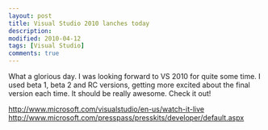 ```yaml
---
layout: post
title: Visual Studio 2010 lanches today
description:
modified: 2010-04-12
tags: [Visual Studio]
comments: true
---
```

What a glorious day. I was looking forward to VS 2010 for quite some
time. I used beta 1, beta 2 and RC versions, getting more excited about
the final version each time. It should be really awesome. Check it out!

<http://www.microsoft.com/visualstudio/en-us/watch-it-live>
<http://www.microsoft.com/presspass/presskits/developer/default.aspx>
